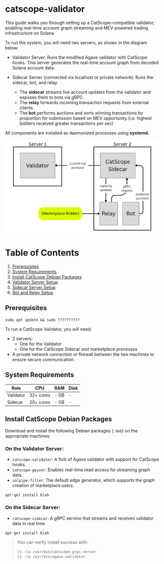 # catscope-validator

This guide walks you through setting up a CatScope-compatible validator, enabling real-time account graph streaming and MEV-powered trading infrastructure on Solana.

To run the system, you will need two servers, as shown in the diagram below:

* Validator Server: Runs the modified Agave validator with CatScope hooks. This server generates the real-time account graph from decoded Solana account data.

* Sidecar Server (connected via localhost or private network): Runs the sidecar, bot, and relay.
    * The **sidecar** streams live account updates from the validator and exposes them to bots via gRPC.     
    * The **relay** forwards incoming transaction requests from external clients.
    * The **bot** performs auctions and sorts winning transactions by proportion for submission based on MEV opportunity.(i.e. highest bidders received greater transactions per sec)

All components are installed as daemonized processes using **systemd.**

![Validator Network Diagram](network-1.png)

# Table of Contents
1. [Prerequisites](#prerequisites)  
2. [System Requirements](#system-requirements) 
3. [Install CatScope Debian Packages](#install-catscope-debian-packages)  
4. [Validator Server Setup](validator-setup.md)  
5. [Sidecar Server Setup](sidecar-setup.md)  
6. [Bot and Relay Setup](start-pipeline.md)


## Prerequisites

```
sudo apt update && sudo ??????????
```

To run a CatScope Validator, you will need:
* 2 servers:
    * One for the Validator
    * One for the CatScope Sidecar and marketplace processes 
* A private network connection or firewall between the two machines to ensure secure communication.

## System Requirements

| Role      | CPU         | RAM        | Disk     |
|-----------|-------------|------------|----------|
| Validator | 32+ cores | - GB | - |
| Sidecar   | 20+ cores   | - GB     | - |

## Install CatScope Debian Packages

Download and install the following Debian packages (`.deb`) on the appropriate machines:

### On the **Validator Server**:
- `catscope-validator`: A fork of Agave validator with support for CatScope hooks.
- `catscope-geyser`: Enables real-time read access for streaming graph data.
- `solpipe-filter`: The default edge generator, which supports the graph creation of marketplace users. 

```cli
apt-get install blah
```
### On the **Sidecar Server**:
- `catscope-sidecar`: A gRPC service that streams and receives validator data in real time.

```cli
apt-get install blah
```
> You can verify install success with:
> ```cli
> ls -la /usr/bin/catscope-grpc-server
> ls -la /usr/bin/agave-validator
> ```



